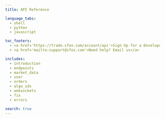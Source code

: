 ```yaml
---
title: API Reference

language_tabs:
  - shell
  - python
  - javascript

toc_footers:
  - <a href='https://trade.sfox.com/account/api'>Sign Up for a Developer Key</a>
  - <a href='mailto:support@sfox.com'>Need help? Email us</a>

includes:
  - introduction
  - endpoints
  - market_data
  - user
  - orders
  - algo_ids
  - websockets
  - fix
  - errors

search: true
---
```

